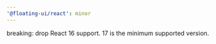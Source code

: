 ```yaml
---
'@floating-ui/react': minor
---
```


breaking: drop React 16 support. 17 is the minimum supported version.
